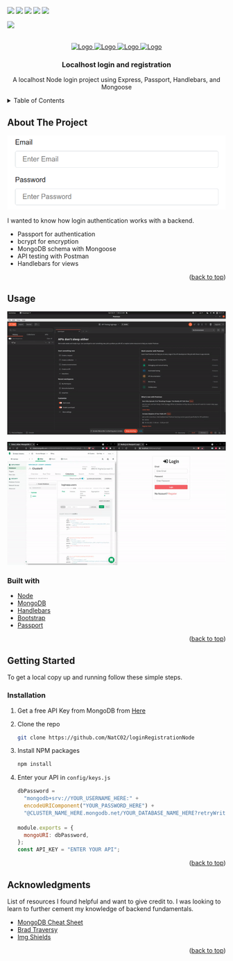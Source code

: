 <div id="top"></div
<!-- PROJECT SHIELDS -->

![](https://img.shields.io/badge/Node.js-43853D?style=for-the-badge&logo=node.js&logoColor=white)
![](https://img.shields.io/badge/Express.js-000000?style=for-the-badge&logo=express&logoColor=white)
![](https://img.shields.io/badge/Handlebars.js-f0772b?style=for-the-badge&logo=handlebarsdotjs&logoColor=black)
![](https://img.shields.io/badge/Bootstrap-563D7C?style=for-the-badge&logo=bootstrap&logoColor=white)
![](https://img.shields.io/badge/MongoDB-4EA94B?style=for-the-badge&logo=mongodb&logoColor=white)
</br>

![](https://img.shields.io/badge/Postman-FF6C37?style=for-the-badge&logo=Postman&logoColor=white)

<!--
*** I'm using markdown "reference style" links for readability.
*** Reference links are enclosed in brackets [ ] instead of parentheses ( ).
*** See the bottom of this document for the declaration of the reference variables
*** for contributors-url, forks-url, etc. This is an optional, concise syntax you may use.
*** https://www.markdownguide.org/basic-syntax/#reference-style-links
-->

<!-- PROJECT LOGO -->
<br />
<div align="center">
  <a href="https://github.com/NatC02/loginRegistrationNode">
    <img src="images/nodeLogo.svg" alt="Logo" width="300" height="100">
    <img src="images/handlebarsLogo.svg" alt="Logo" width="300" height="100">
    <img src="images/mongodbLogo.svg" alt="Logo" width="300" height="100">
    <img src="images/passportLogo.svg" alt="Logo" width="300" height="100">
  </a>

  <h3 align="center">Localhost login and registration</h3>

  <p align="center">
    A localhost Node login project using Express, Passport, Handlebars, and Mongoose
  </p>
</div>

<!-- TABLE OF CONTENTS -->
<details>
  <summary>Table of Contents</summary>
  <ol>
    <li>
      <a href="#about-the-project">About The Project</a>
      <ul>
        <li><a href="#usage">Usage</a></li>
        <li><a href="#built-with">Built With</a></li>
      </ul>
    </li>
    <li>
      <a href="#getting-started">Getting Started</a>
      <ul>
        <li><a href="#installation">Installation</a></li>
      </ul>
    </li>
    <li><a href="#acknowledgments">Acknowledgments</a></li>
  </ol>
</details>

<!-- ABOUT THE PROJECT -->

## About The Project

[![Registration and Login][project-screenshot]](https://raw.githubusercontent.com/NatC02/loginRegistrationNode/final/Desktop/ImportantDev/MERN/source/images/screenshot.png)

I wanted to know how login authentication works with a backend.

- Passport for authentication
- bcrypt for encryption
- MongoDB schema with Mongoose
- API testing with Postman
- Handlebars for views

<p align="right">(<a href="#top">back to top</a>)</p>

<!-- USAGE EXAMPLES -->

## Usage

![project-demo-postman](https://raw.githubusercontent.com/NatC02/loginRegistrationNode/final/Desktop/ImportantDev/MERN/source/demo/demoPostman.gif)

![project-demo](https://raw.githubusercontent.com/NatC02/loginRegistrationNode/final/Desktop/ImportantDev/MERN/source/demo/demo.gif)

### Built with

- [Node](https://nodejs.org/en/)
- [MongoDB](https://www.mongodb.com/)
- [Handlebars](https://handlebarsjs.com/)
- [Bootstrap](https://getbootstrap.com)
- [Passport](http://www.passportjs.org/)

<p align="right">(<a href="#top">back to top</a>)</p>

<!-- GETTING STARTED -->

## Getting Started

To get a local copy up and running follow these simple steps.

### Installation

1. Get a free API Key from MongoDB from [Here](https://www.mongodb.com/cloud/atlas/register)
2. Clone the repo
   ```sh
   git clone https://github.com/NatC02/loginRegistrationNode
   ```
3. Install NPM packages
   ```sh
   npm install
   ```
4. Enter your API in `config/keys.js`

   ```js
   dbPassword =
     "mongodb+srv://YOUR_USERNAME_HERE:" +
     encodeURIComponent("YOUR_PASSWORD_HERE") +
     "@CLUSTER_NAME_HERE.mongodb.net/YOUR_DATABASE_NAME_HERE?retryWrites=true";

   module.exports = {
     mongoURI: dbPassword,
   };
   const API_KEY = "ENTER YOUR API";
   ```

<p align="right">(<a href="#top">back to top</a>)</p>

<!-- CONTRIBUTING -->

## Acknowledgments

List of resources I found helpful and want to give credit to. I was looking to learn to further cement my knowledge of backend fundamentals.

- [MongoDB Cheat Sheet](https://www.mongodb.com/developer/quickstart/cheat-sheet/)
- [Brad Traversy](https://www.youtube.com/watch?v=6FOq4cUdH8k&t=3467s)
- [Img Shields](https://shields.io)

<p align="right">(<a href="#top">back to top</a>)</p>

<!-- MARKDOWN LINKS & IMAGES -->
<!-- https://www.markdownguide.org/basic-syntax/#reference-style-links -->

[project-screenshot]: https://raw.githubusercontent.com/NatC02/loginRegistrationNode/final/Desktop/ImportantDev/MERN/source/images/screenshot.png
